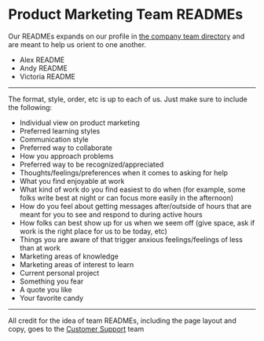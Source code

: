 # Product Marketing Team READMEs

Our READMEs expands on our profile in [the company team directory](../../../team/index.md) and are meant to help us orient to one another.

- Alex README
- Andy README
- Victoria README

---

The format, style, order, etc is up to each of us. Just make sure to include the following:

- Individual view on product marketing
- Preferred learning styles
- Communication style
- Preferred way to collaborate
- How you approach problems
- Preferred way to be recognized/appreciated
- Thoughts/feelings/preferences when it comes to asking for help
- What you find enjoyable at work
- What kind of work do you find easiest to do when (for example, some folks write best at night or can focus more easily in the afternoon)
- How do you feel about getting messages after/outside of hours that are meant for you to see and respond to during active hours
- How folks can best show up for us when we seem off (give space, ask if work is the right place for us to be today, etc)
- Things you are aware of that trigger anxious feelings/feelings of less than at work
- Marketing areas of knowledge
- Marketing areas of interest to learn
- Current personal project
- Something you fear
- A quote you like
- Your favorite candy

---

All credit for the idea of team READMEs, including the page layout and copy, goes to the [Customer Support](../../support/bios/index.md) team
